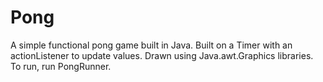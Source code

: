 # Pong
A simple functional pong game built in Java.
Built on a Timer with an actionListener to update values.
Drawn using Java.awt.Graphics libraries.
To run, run PongRunner.
